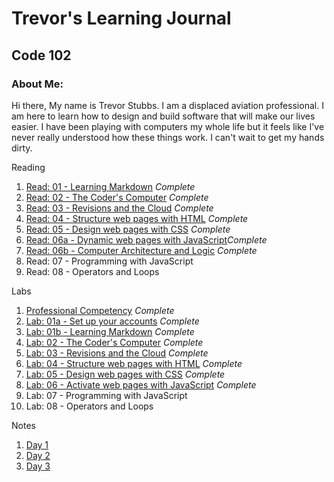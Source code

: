 # Trevor's Learning Journal
## Code 102

### About Me:

Hi there, My name is Trevor Stubbs. I am a displaced aviation professional. I am here to learn how to design and build software that will make our lives easier.  I have been playing with computers my whole life but it feels like I've never really understood how these things work. I can't wait to get my hands dirty.

Reading
1. [Read: 01 - Learning Markdown](Assignments/read01.md) *Complete*
1. [Read: 02 - The Coder's Computer](Assignments/read02.md) *Complete*
1. [Read: 03 - Revisions and the Cloud](Assignments/read03.md) *Complete*
1. [Read: 04 - Structure web pages with HTML](Assignments/read04.md) *Complete*
1. [Read: 05 - Design web pages with CSS](Assignments/read05.md) *Complete*
1. [Read: 06a - Dynamic web pages with JavaScript](Assignments/read06a.md)*Complete*
1. [Read: 06b - Computer Architecture and Logic](Assignments/read06b.md) *Complete*
1. Read: 07 - Programming with JavaScript
1. Read: 08 - Operators and Loops

Labs
1. [Professional Competency](Assignments/Professional_Comp.md) *Complete*
1. [Lab: 01a - Set up your accounts](Assignments/lab01a.md) *Complete*
1. [Lab: 01b - Learning Markdown](Assignments/lab01b.md) *Complete*
1. [Lab: 02 - The Coder's Computer](Assignments/lab02.md) *Complete*
1. [Lab: 03 - Revisions and the Cloud](Assignments/lab03.md) *Complete*
1. [Lab: 04 - Structure web pages with HTML](https://trevorstubbs.github.io/coolcats/) *Complete*
1. [Lab: 05 - Design web pages with CSS](Assignments/lab05.md) *Complete*
1. [Lab: 06 - Activate web pages with JavaScript](Assignments/lab06.md) *Complete*
1. Lab: 07 - Programming with JavaScript
1. Lab: 08 - Operators and Loops

Notes
1. [Day 1](Notes/102Day1Notes.md)
1. [Day 2](Notes/102Day2Notes.md)
1. [Day 3](Notes/102Day3Notes.md)